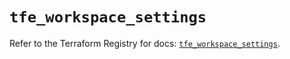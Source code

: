 # `tfe_workspace_settings`

Refer to the Terraform Registry for docs: [`tfe_workspace_settings`](https://registry.terraform.io/providers/hashicorp/tfe/0.54.0/docs/resources/workspace_settings).
